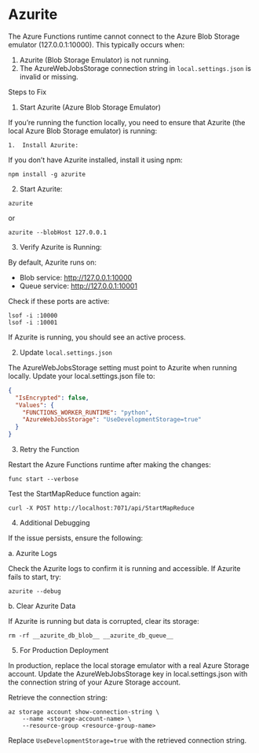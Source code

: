 # Azurite

The Azure Functions runtime cannot connect to the Azure Blob Storage emulator (127.0.0.1:10000). This typically occurs when:
1.	Azurite (Blob Storage Emulator) is not running.
2.	The AzureWebJobsStorage connection string in `local.settings.json` is invalid or missing.

Steps to Fix

1. Start Azurite (Azure Blob Storage Emulator)

If you’re running the function locally, you need to ensure that Azurite (the local Azure Blob Storage emulator) is running:

	1.	Install Azurite:

If you don’t have Azurite installed, install it using npm:

```
npm install -g azurite
```

2.	Start Azurite:

```
azurite
```

or 

```
azurite --blobHost 127.0.0.1
```


3.	Verify Azurite is Running:

By default, Azurite runs on:
-	Blob service: http://127.0.0.1:10000
-	Queue service: http://127.0.0.1:10001

Check if these ports are active:

```
lsof -i :10000
lsof -i :10001
```

If Azurite is running, you should see an active process.

2. Update `local.settings.json`

The AzureWebJobsStorage setting must point to Azurite when running locally. Update your local.settings.json file to:

```json
{
  "IsEncrypted": false,
  "Values": {
    "FUNCTIONS_WORKER_RUNTIME": "python",
    "AzureWebJobsStorage": "UseDevelopmentStorage=true"
  }
}
```

3. Retry the Function

Restart the Azure Functions runtime after making the changes:

```
func start --verbose
```

Test the StartMapReduce function again:

```
curl -X POST http://localhost:7071/api/StartMapReduce
```

4. Additional Debugging

If the issue persists, ensure the following:

a. Azurite Logs

Check the Azurite logs to confirm it is running and accessible. If Azurite fails to start, try:

```
azurite --debug
```

b. Clear Azurite Data

If Azurite is running but data is corrupted, clear its storage:

```
rm -rf __azurite_db_blob__ __azurite_db_queue__
```

5. For Production Deployment

In production, replace the local storage emulator with a real Azure Storage account. Update the AzureWebJobsStorage key in local.settings.json with the connection string of your Azure Storage account.

Retrieve the connection string:

```
az storage account show-connection-string \
    --name <storage-account-name> \
    --resource-group <resource-group-name>
```

Replace `UseDevelopmentStorage=true` with the retrieved connection string.

